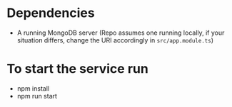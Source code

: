 # Dependencies

- A running MongoDB server (Repo assumes one running locally, if your situation differs, change the URI accordingly in `src/app.module.ts`)

# To start the service run

- npm install
- npm run start
